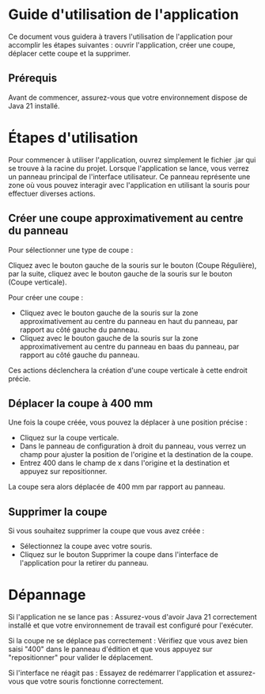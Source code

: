 # Guide d'utilisation de l'application
Ce document vous guidera à travers l'utilisation de l'application pour accomplir les étapes suivantes : ouvrir l'application, créer une coupe, déplacer cette coupe et la supprimer.

## Prérequis
Avant de commencer, assurez-vous que votre environnement dispose de Java 21 installé.

# Étapes d'utilisation
Pour commencer à utiliser l'application, ouvrez simplement le fichier .jar qui se trouve à la racine du projet.
Lorsque l'application se lance, vous verrez un panneau principal de l'interface utilisateur. Ce panneau représente une zone où vous pouvez interagir avec l'application en utilisant la souris pour effectuer diverses actions.

## Créer une coupe approximativement au centre du panneau
Pour sélectionner une type de coupe :

Cliquez avec le bouton gauche de la souris sur le bouton (Coupe Régulière), par la suite, cliquez avec le bouton gauche de la souris sur le bouton (Coupe verticale).

Pour créer une coupe :

- Cliquez avec le bouton gauche de la souris sur la zone approximativement au centre du panneau en haut du panneau, par rapport au côté gauche du panneau.
- Cliquez avec le bouton gauche de la souris sur la zone approximativement au centre du panneau en baas du panneau, par rapport au côté gauche du panneau.

Ces actions déclenchera la création d'une coupe verticale à cette endroit précie.

## Déplacer la coupe à 400 mm
Une fois la coupe créée, vous pouvez la déplacer à une position précise :

- Cliquez sur la coupe verticale.
- Dans le panneau de configuration à droit du panneau, vous verrez un champ pour ajuster la position de l'origine et la destination de la coupe.
- Entrez 400 dans le champ de x dans l'origine et la destination et appuyez sur repositionner.

La coupe sera alors déplacée de 400 mm par rapport au panneau.

## Supprimer la coupe
Si vous souhaitez supprimer la coupe que vous avez créée :

- Sélectionnez la coupe avec votre souris.
- Cliquez sur le bouton Supprimer la coupe dans l'interface de l'application pour la retirer du panneau.

# Dépannage
Si l'application ne se lance pas : Assurez-vous d'avoir Java 21 correctement installé et que votre environnement de travail est configuré pour l'exécuter.

Si la coupe ne se déplace pas correctement : Vérifiez que vous avez bien saisi "400" dans le panneau d'édition et que vous appuyez sur "repositionner" pour valider le déplacement.

Si l'interface ne réagit pas : Essayez de redémarrer l'application et assurez-vous que votre souris fonctionne correctement.
